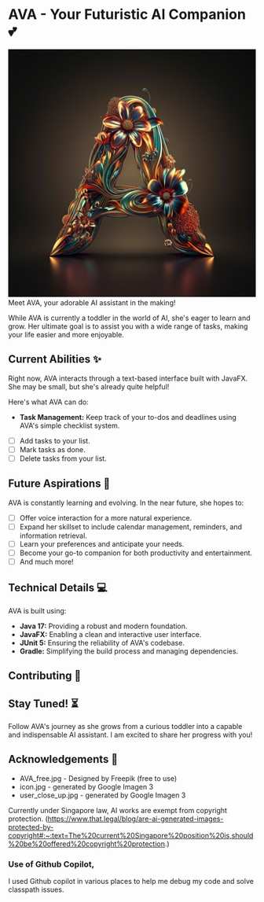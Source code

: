 # AVA - Your Futuristic AI Companion 💕

![AVA Logo](src/main/resources/assets/images/icon.jpg)
Meet AVA, your adorable AI assistant in the making! 

While AVA is currently a toddler in the world of AI, she's eager to learn and grow. Her ultimate goal is to assist you with a wide range of tasks, making your life easier and more enjoyable.

## Current Abilities ✨

Right now, AVA interacts through a text-based interface built with JavaFX. She may be small, but she's already quite helpful!

Here's what AVA can do:

* **Task Management:** Keep track of your to-dos and deadlines using AVA's simple checklist system.

- [ ] Add tasks to your list.
- [ ] Mark tasks as done.
- [ ] Delete tasks from your list.

## Future Aspirations 🚀

AVA is constantly learning and evolving. In the near future, she hopes to:

- [ ] Offer voice interaction for a more natural experience.
- [ ] Expand her skillset to include calendar management, reminders, and information retrieval.
- [ ] Learn your preferences and anticipate your needs.
- [ ] Become your go-to companion for both productivity and entertainment.
- [ ] And much more!

## Technical Details 💻

AVA is built using:

* **Java 17:**  Providing a robust and modern foundation.
* **JavaFX:** Enabling a clean and interactive user interface.
* **JUnit 5:** Ensuring the reliability of AVA's codebase.
* **Gradle:** Simplifying the build process and managing dependencies.

## Contributing 🤝


## Stay Tuned! ⏳

Follow AVA's journey as she grows from a curious toddler into a capable and indispensable AI assistant. 
I am excited to share her progress with you! 

## Acknowledgements 🙏
- AVA_free.jpg - Designed by Freepik (free to use)
- icon.jpg - generated by Google Imagen 3
- user_close_up.jpg - generated by Google Imagen 3

Currently under Singapore law, AI works are exempt from copyright protection.
(https://www.that.legal/blog/are-ai-generated-images-protected-by-copyright#:~:text=The%20current%20Singapore%20position%20is,should%20be%20offered%20copyright%20protection.)

### Use of Github Copilot, 
I used Github copilot in various places to help me debug my code
and solve classpath issues.


